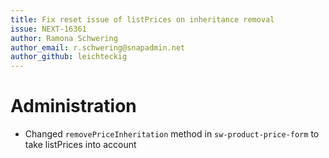 ```yaml
---
title: Fix reset issue of listPrices on inheritance removal
issue: NEXT-16361
author: Ramona Schwering
author_email: r.schwering@snapadmin.net 
author_github: leichteckig
---
```

# Administration
* Changed `removePriceInheritation` method in `sw-product-price-form` to take listPrices into account
